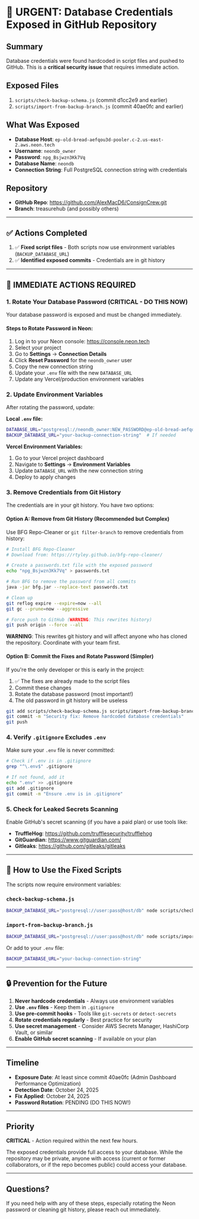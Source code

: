 # 🚨 URGENT: Database Credentials Exposed in GitHub Repository

## Summary

Database credentials were found hardcoded in script files and pushed to GitHub. This is a **critical security issue** that requires immediate action.

## Exposed Files

1. `scripts/check-backup-schema.js` (commit d1cc2e9 and earlier)
2. `scripts/import-from-backup-branch.js` (commit 40ae0fc and earlier)

## What Was Exposed

- **Database Host**: `ep-old-bread-aefqou3d-pooler.c-2.us-east-2.aws.neon.tech`
- **Username**: `neondb_owner`
- **Password**: `npg_Bsjwzn3Kk7Vq`
- **Database Name**: `neondb`
- **Connection String**: Full PostgreSQL connection string with credentials

## Repository

- **GitHub Repo**: https://github.com/AlexMacD6/ConsignCrew.git
- **Branch**: treasurehub (and possibly others)

---

## ✅ Actions Completed

1. ✅ **Fixed script files** - Both scripts now use environment variables (`BACKUP_DATABASE_URL`)
2. ✅ **Identified exposed commits** - Credentials are in git history

---

## 🔴 IMMEDIATE ACTIONS REQUIRED

### 1. Rotate Your Database Password (CRITICAL - DO THIS NOW)

Your database password is exposed and must be changed immediately.

#### Steps to Rotate Password in Neon:

1. Log in to your Neon console: https://console.neon.tech
2. Select your project
3. Go to **Settings** → **Connection Details**
4. Click **Reset Password** for the `neondb_owner` user
5. Copy the new connection string
6. Update your `.env` file with the new `DATABASE_URL`
7. Update any Vercel/production environment variables

### 2. Update Environment Variables

After rotating the password, update:

**Local `.env` file:**
```bash
DATABASE_URL="postgresql://neondb_owner:NEW_PASSWORD@ep-old-bread-aefqou3d-pooler.c-2.us-east-2.aws.neon.tech/neondb?sslmode=require"
BACKUP_DATABASE_URL="your-backup-connection-string"  # If needed
```

**Vercel Environment Variables:**
1. Go to your Vercel project dashboard
2. Navigate to **Settings** → **Environment Variables**
3. Update `DATABASE_URL` with the new connection string
4. Deploy to apply changes

### 3. Remove Credentials from Git History

The credentials are in your git history. You have two options:

#### Option A: Remove from Git History (Recommended but Complex)

Use BFG Repo-Cleaner or `git filter-branch` to remove credentials from history:

```bash
# Install BFG Repo-Cleaner
# Download from: https://rtyley.github.io/bfg-repo-cleaner/

# Create a passwords.txt file with the exposed password
echo "npg_Bsjwzn3Kk7Vq" > passwords.txt

# Run BFG to remove the password from all commits
java -jar bfg.jar --replace-text passwords.txt

# Clean up
git reflog expire --expire=now --all
git gc --prune=now --aggressive

# Force push to GitHub (WARNING: This rewrites history)
git push origin --force --all
```

**WARNING**: This rewrites git history and will affect anyone who has cloned the repository. Coordinate with your team first.

#### Option B: Commit the Fixes and Rotate Password (Simpler)

If you're the only developer or this is early in the project:

1. ✅ The fixes are already made to the script files
2. Commit these changes
3. Rotate the database password (most important!)
4. The old password in git history will be useless

```bash
git add scripts/check-backup-schema.js scripts/import-from-backup-branch.js
git commit -m "Security fix: Remove hardcoded database credentials"
git push
```

### 4. Verify `.gitignore` Excludes `.env`

Make sure your `.env` file is never committed:

```bash
# Check if .env is in .gitignore
grep "^\.env$" .gitignore

# If not found, add it
echo ".env" >> .gitignore
git add .gitignore
git commit -m "Ensure .env is in .gitignore"
```

### 5. Check for Leaked Secrets Scanning

Enable GitHub's secret scanning (if you have a paid plan) or use tools like:
- **TruffleHog**: https://github.com/trufflesecurity/trufflehog
- **GitGuardian**: https://www.gitguardian.com/
- **Gitleaks**: https://github.com/gitleaks/gitleaks

---

## 📝 How to Use the Fixed Scripts

The scripts now require environment variables:

### `check-backup-schema.js`
```bash
BACKUP_DATABASE_URL="postgresql://user:pass@host/db" node scripts/check-backup-schema.js
```

### `import-from-backup-branch.js`
```bash
BACKUP_DATABASE_URL="postgresql://user:pass@host/db" node scripts/import-from-backup-branch.js
```

Or add to your `.env` file:
```bash
BACKUP_DATABASE_URL="your-backup-connection-string"
```

---

## 🔒 Prevention for the Future

1. **Never hardcode credentials** - Always use environment variables
2. **Use `.env` files** - Keep them in `.gitignore`
3. **Use pre-commit hooks** - Tools like `git-secrets` or `detect-secrets`
4. **Rotate credentials regularly** - Best practice for security
5. **Use secret management** - Consider AWS Secrets Manager, HashiCorp Vault, or similar
6. **Enable GitHub secret scanning** - If available on your plan

---

## Timeline

- **Exposure Date**: At least since commit 40ae0fc (Admin Dashboard Performance Optimization)
- **Detection Date**: October 24, 2025
- **Fix Applied**: October 24, 2025
- **Password Rotation**: PENDING (DO THIS NOW!)

---

## Priority

**CRITICAL** - Action required within the next few hours.

The exposed credentials provide full access to your database. While the repository may be private, anyone with access (current or former collaborators, or if the repo becomes public) could access your database.

---

## Questions?

If you need help with any of these steps, especially rotating the Neon password or cleaning git history, please reach out immediately.

